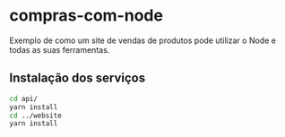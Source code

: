 # compras-com-node
Exemplo de como um site de vendas de produtos pode utilizar o Node e todas as suas ferramentas.


## Instalação dos serviços

```bash
cd api/
yarn install
cd ../website
yarn install
```

